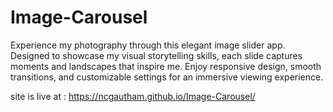 # Image-Carousel
Experience my photography  through this elegant image slider app. Designed to showcase my visual storytelling skills, each slide captures moments and landscapes that inspire me. Enjoy responsive design, smooth transitions, and customizable settings for an immersive viewing experience.

site is live at : https://ncgautham.github.io/Image-Carousel/
